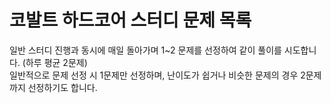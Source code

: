 # 코발트 하드코어 스터디 문제 목록

일반 스터디 진행과 동시에 매일 돌아가며 1~2 문제를 선정하여 같이 풀이를 시도합니다. (하루 평균 2문제)  
일반적으로 문제 선정 시 1문제만 선정하며, 난이도가 쉽거나 비슷한 문제의 경우 2문제까지 선정하기도 합니다.  

